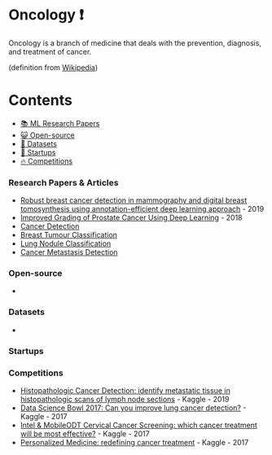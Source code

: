 # Oncology :heavy_exclamation_mark:

Oncology is a branch of medicine that deals with the prevention, diagnosis, and treatment of cancer. 

(definition from [Wikipedia](https://en.wikipedia.org/wiki/Oncology))

# Contents 
- [:books: ML Research Papers](#research-papers)
- [:smiley_cat: Open-source](#open-source)
- [:notebook: Datasets](#datasets)
- [:eyes: Startups](#startups)
- [:fire: Competitions](#competitions)

### Research Papers & Articles
- [Robust breast cancer detection in mammography and digital breast tomosynthesis using annotation-efficient deep learning approach](https://arxiv.org/abs/1912.11027v2) - 2019
- [Improved Grading of Prostate Cancer Using Deep Learning](https://ai.googleblog.com/2018/11/improved-grading-of-prostate-cancer.html) - 2018
- [Cancer Detection](https://paperswithcode.com/area/medical/cancer)
- [Breast Tumour Classification](https://paperswithcode.com/area/medical/breast-tumour-classification)
- [Lung Nodule Classification](https://paperswithcode.com/task/lung-nodule-classification)
- [Cancer Metastasis Detection](https://paperswithcode.com/task/cancer-metastasis-detection)
  
### Open-source
- 
### Datasets
- 
### Startups


### Competitions

- [Histopathologic Cancer Detection: identify metastatic tissue in histopathologic scans of lymph node sections](https://www.kaggle.com/c/histopathologic-cancer-detection) - Kaggle - 2019
- [Data Science Bowl 2017: Can you improve lung cancer detection?](https://www.kaggle.com/c/data-science-bowl-2017) - Kaggle - 2017
- [Intel & MobileODT Cervical Cancer Screening: which cancer treatment will be most effective?](https://www.kaggle.com/c/intel-mobileodt-cervical-cancer-screening) - Kaggle - 2017
- [Personalized Medicine: redefining cancer treatment](https://www.kaggle.com/c/msk-redefining-cancer-treatment) - Kaggle - 2017
